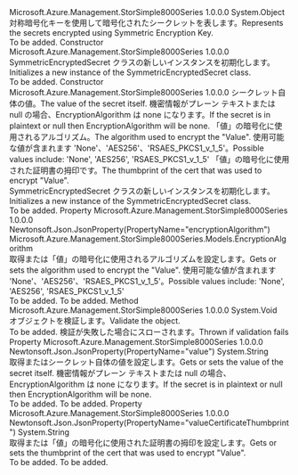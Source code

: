 <Type Name="SymmetricEncryptedSecret" FullName="Microsoft.Azure.Management.StorSimple8000Series.Models.SymmetricEncryptedSecret">
  <TypeSignature Language="C#" Value="public class SymmetricEncryptedSecret" />
  <TypeSignature Language="ILAsm" Value=".class public auto ansi beforefieldinit SymmetricEncryptedSecret extends System.Object" />
  <TypeSignature Language="DocId" Value="T:Microsoft.Azure.Management.StorSimple8000Series.Models.SymmetricEncryptedSecret" />
  <TypeSignature Language="VB.NET" Value="Public Class SymmetricEncryptedSecret" />
  <TypeSignature Language="F#" Value="type SymmetricEncryptedSecret = class" />
  <AssemblyInfo>
    <AssemblyName>Microsoft.Azure.Management.StorSimple8000Series</AssemblyName>
    <AssemblyVersion>1.0.0.0</AssemblyVersion>
  </AssemblyInfo>
  <Base>
    <BaseTypeName>System.Object</BaseTypeName>
  </Base>
  <Interfaces />
  <Docs>
    <summary>
            <span data-ttu-id="c0c47-101">対称暗号化キーを使用して暗号化されたシークレットを表します。</span><span class="sxs-lookup"><span data-stu-id="c0c47-101">Represents the secrets encrypted using Symmetric Encryption Key.</span></span>
            </summary>
    <remarks>To be added.</remarks>
  </Docs>
  <Members>
    <Member MemberName=".ctor">
      <MemberSignature Language="C#" Value="public SymmetricEncryptedSecret ();" />
      <MemberSignature Language="ILAsm" Value=".method public hidebysig specialname rtspecialname instance void .ctor() cil managed" />
      <MemberSignature Language="DocId" Value="M:Microsoft.Azure.Management.StorSimple8000Series.Models.SymmetricEncryptedSecret.#ctor" />
      <MemberSignature Language="VB.NET" Value="Public Sub New ()" />
      <MemberType>Constructor</MemberType>
      <AssemblyInfo>
        <AssemblyName>Microsoft.Azure.Management.StorSimple8000Series</AssemblyName>
        <AssemblyVersion>1.0.0.0</AssemblyVersion>
      </AssemblyInfo>
      <Parameters />
      <Docs>
        <summary>
            <span data-ttu-id="c0c47-102">SymmetricEncryptedSecret クラスの新しいインスタンスを初期化します。</span><span class="sxs-lookup"><span data-stu-id="c0c47-102">Initializes a new instance of the SymmetricEncryptedSecret class.</span></span>
            </summary>
        <remarks>To be added.</remarks>
      </Docs>
    </Member>
    <Member MemberName=".ctor">
      <MemberSignature Language="C#" Value="public SymmetricEncryptedSecret (string value, Microsoft.Azure.Management.StorSimple8000Series.Models.EncryptionAlgorithm encryptionAlgorithm, string valueCertificateThumbprint = null);" />
      <MemberSignature Language="ILAsm" Value=".method public hidebysig specialname rtspecialname instance void .ctor(string value, valuetype Microsoft.Azure.Management.StorSimple8000Series.Models.EncryptionAlgorithm encryptionAlgorithm, string valueCertificateThumbprint) cil managed" />
      <MemberSignature Language="DocId" Value="M:Microsoft.Azure.Management.StorSimple8000Series.Models.SymmetricEncryptedSecret.#ctor(System.String,Microsoft.Azure.Management.StorSimple8000Series.Models.EncryptionAlgorithm,System.String)" />
      <MemberSignature Language="F#" Value="new Microsoft.Azure.Management.StorSimple8000Series.Models.SymmetricEncryptedSecret : string * Microsoft.Azure.Management.StorSimple8000Series.Models.EncryptionAlgorithm * string -&gt; Microsoft.Azure.Management.StorSimple8000Series.Models.SymmetricEncryptedSecret" Usage="new Microsoft.Azure.Management.StorSimple8000Series.Models.SymmetricEncryptedSecret (value, encryptionAlgorithm, valueCertificateThumbprint)" />
      <MemberType>Constructor</MemberType>
      <AssemblyInfo>
        <AssemblyName>Microsoft.Azure.Management.StorSimple8000Series</AssemblyName>
        <AssemblyVersion>1.0.0.0</AssemblyVersion>
      </AssemblyInfo>
      <Parameters>
        <Parameter Name="value" Type="System.String" />
        <Parameter Name="encryptionAlgorithm" Type="Microsoft.Azure.Management.StorSimple8000Series.Models.EncryptionAlgorithm" />
        <Parameter Name="valueCertificateThumbprint" Type="System.String" />
      </Parameters>
      <Docs>
        <param name="value"><span data-ttu-id="c0c47-103">シークレット自体の値。</span><span class="sxs-lookup"><span data-stu-id="c0c47-103">The value of the secret itself.</span></span> <span data-ttu-id="c0c47-104">機密情報がプレーン テキストまたは null の場合、EncryptionAlgorithm は none になります。</span><span class="sxs-lookup"><span data-stu-id="c0c47-104">If the secret is in plaintext or null then EncryptionAlgorithm will be none.</span></span></param>
        <param name="encryptionAlgorithm"><span data-ttu-id="c0c47-105">「値」の暗号化に使用されるアルゴリズム。</span><span class="sxs-lookup"><span data-stu-id="c0c47-105">The algorithm used to encrypt the "Value".</span></span> <span data-ttu-id="c0c47-106">使用可能な値が含まれます 'None'、'AES256'、'RSAES_PKCS1_v_1_5'。</span><span class="sxs-lookup"><span data-stu-id="c0c47-106">Possible values include: 'None', 'AES256', 'RSAES_PKCS1_v_1_5'</span></span></param>
        <param name="valueCertificateThumbprint"><span data-ttu-id="c0c47-107">「値」の暗号化に使用された証明書の拇印です。</span><span class="sxs-lookup"><span data-stu-id="c0c47-107">The thumbprint of the cert that was used to encrypt "Value".</span></span></param>
        <summary>
            <span data-ttu-id="c0c47-108">SymmetricEncryptedSecret クラスの新しいインスタンスを初期化します。</span><span class="sxs-lookup"><span data-stu-id="c0c47-108">Initializes a new instance of the SymmetricEncryptedSecret class.</span></span>
            </summary>
        <remarks>To be added.</remarks>
      </Docs>
    </Member>
    <Member MemberName="EncryptionAlgorithm">
      <MemberSignature Language="C#" Value="public Microsoft.Azure.Management.StorSimple8000Series.Models.EncryptionAlgorithm EncryptionAlgorithm { get; set; }" />
      <MemberSignature Language="ILAsm" Value=".property instance valuetype Microsoft.Azure.Management.StorSimple8000Series.Models.EncryptionAlgorithm EncryptionAlgorithm" />
      <MemberSignature Language="DocId" Value="P:Microsoft.Azure.Management.StorSimple8000Series.Models.SymmetricEncryptedSecret.EncryptionAlgorithm" />
      <MemberSignature Language="VB.NET" Value="Public Property EncryptionAlgorithm As EncryptionAlgorithm" />
      <MemberSignature Language="F#" Value="member this.EncryptionAlgorithm : Microsoft.Azure.Management.StorSimple8000Series.Models.EncryptionAlgorithm with get, set" Usage="Microsoft.Azure.Management.StorSimple8000Series.Models.SymmetricEncryptedSecret.EncryptionAlgorithm" />
      <MemberType>Property</MemberType>
      <AssemblyInfo>
        <AssemblyName>Microsoft.Azure.Management.StorSimple8000Series</AssemblyName>
        <AssemblyVersion>1.0.0.0</AssemblyVersion>
      </AssemblyInfo>
      <Attributes>
        <Attribute>
          <AttributeName>Newtonsoft.Json.JsonProperty(PropertyName="encryptionAlgorithm")</AttributeName>
        </Attribute>
      </Attributes>
      <ReturnValue>
        <ReturnType>Microsoft.Azure.Management.StorSimple8000Series.Models.EncryptionAlgorithm</ReturnType>
      </ReturnValue>
      <Docs>
        <summary>
            <span data-ttu-id="c0c47-109">取得または「値」の暗号化に使用されるアルゴリズムを設定します。</span><span class="sxs-lookup"><span data-stu-id="c0c47-109">Gets or sets the algorithm used to encrypt the "Value".</span></span> <span data-ttu-id="c0c47-110">使用可能な値が含まれます 'None'、'AES256'、'RSAES_PKCS1_v_1_5'。</span><span class="sxs-lookup"><span data-stu-id="c0c47-110">Possible values include: 'None', 'AES256', 'RSAES_PKCS1_v_1_5'</span></span>
            </summary>
        <value>To be added.</value>
        <remarks>To be added.</remarks>
      </Docs>
    </Member>
    <Member MemberName="Validate">
      <MemberSignature Language="C#" Value="public virtual void Validate ();" />
      <MemberSignature Language="ILAsm" Value=".method public hidebysig newslot virtual instance void Validate() cil managed" />
      <MemberSignature Language="DocId" Value="M:Microsoft.Azure.Management.StorSimple8000Series.Models.SymmetricEncryptedSecret.Validate" />
      <MemberSignature Language="VB.NET" Value="Public Overridable Sub Validate ()" />
      <MemberSignature Language="F#" Value="abstract member Validate : unit -&gt; unit&#xA;override this.Validate : unit -&gt; unit" Usage="symmetricEncryptedSecret.Validate " />
      <MemberType>Method</MemberType>
      <AssemblyInfo>
        <AssemblyName>Microsoft.Azure.Management.StorSimple8000Series</AssemblyName>
        <AssemblyVersion>1.0.0.0</AssemblyVersion>
      </AssemblyInfo>
      <ReturnValue>
        <ReturnType>System.Void</ReturnType>
      </ReturnValue>
      <Parameters />
      <Docs>
        <summary>
            <span data-ttu-id="c0c47-111">オブジェクトを検証します。</span><span class="sxs-lookup"><span data-stu-id="c0c47-111">Validate the object.</span></span>
            </summary>
        <remarks>To be added.</remarks>
        <exception cref="T:Microsoft.Rest.ValidationException">
            <span data-ttu-id="c0c47-112">検証が失敗した場合にスローされます。</span><span class="sxs-lookup"><span data-stu-id="c0c47-112">Thrown if validation fails</span></span>
            </exception>
      </Docs>
    </Member>
    <Member MemberName="Value">
      <MemberSignature Language="C#" Value="public string Value { get; set; }" />
      <MemberSignature Language="ILAsm" Value=".property instance string Value" />
      <MemberSignature Language="DocId" Value="P:Microsoft.Azure.Management.StorSimple8000Series.Models.SymmetricEncryptedSecret.Value" />
      <MemberSignature Language="VB.NET" Value="Public Property Value As String" />
      <MemberSignature Language="F#" Value="member this.Value : string with get, set" Usage="Microsoft.Azure.Management.StorSimple8000Series.Models.SymmetricEncryptedSecret.Value" />
      <MemberType>Property</MemberType>
      <AssemblyInfo>
        <AssemblyName>Microsoft.Azure.Management.StorSimple8000Series</AssemblyName>
        <AssemblyVersion>1.0.0.0</AssemblyVersion>
      </AssemblyInfo>
      <Attributes>
        <Attribute>
          <AttributeName>Newtonsoft.Json.JsonProperty(PropertyName="value")</AttributeName>
        </Attribute>
      </Attributes>
      <ReturnValue>
        <ReturnType>System.String</ReturnType>
      </ReturnValue>
      <Docs>
        <summary>
            <span data-ttu-id="c0c47-113">取得またはシークレット自体の値を設定します。</span><span class="sxs-lookup"><span data-stu-id="c0c47-113">Gets or sets the value of the secret itself.</span></span> <span data-ttu-id="c0c47-114">機密情報がプレーン テキストまたは null の場合、EncryptionAlgorithm は none になります。</span><span class="sxs-lookup"><span data-stu-id="c0c47-114">If the secret is in plaintext or null then EncryptionAlgorithm will be none.</span></span>
            </summary>
        <value>To be added.</value>
        <remarks>To be added.</remarks>
      </Docs>
    </Member>
    <Member MemberName="ValueCertificateThumbprint">
      <MemberSignature Language="C#" Value="public string ValueCertificateThumbprint { get; set; }" />
      <MemberSignature Language="ILAsm" Value=".property instance string ValueCertificateThumbprint" />
      <MemberSignature Language="DocId" Value="P:Microsoft.Azure.Management.StorSimple8000Series.Models.SymmetricEncryptedSecret.ValueCertificateThumbprint" />
      <MemberSignature Language="VB.NET" Value="Public Property ValueCertificateThumbprint As String" />
      <MemberSignature Language="F#" Value="member this.ValueCertificateThumbprint : string with get, set" Usage="Microsoft.Azure.Management.StorSimple8000Series.Models.SymmetricEncryptedSecret.ValueCertificateThumbprint" />
      <MemberType>Property</MemberType>
      <AssemblyInfo>
        <AssemblyName>Microsoft.Azure.Management.StorSimple8000Series</AssemblyName>
        <AssemblyVersion>1.0.0.0</AssemblyVersion>
      </AssemblyInfo>
      <Attributes>
        <Attribute>
          <AttributeName>Newtonsoft.Json.JsonProperty(PropertyName="valueCertificateThumbprint")</AttributeName>
        </Attribute>
      </Attributes>
      <ReturnValue>
        <ReturnType>System.String</ReturnType>
      </ReturnValue>
      <Docs>
        <summary>
            <span data-ttu-id="c0c47-115">取得または「値」の暗号化に使用された証明書の拇印を設定します。</span><span class="sxs-lookup"><span data-stu-id="c0c47-115">Gets or sets the thumbprint of the cert that was used to encrypt "Value".</span></span>
            </summary>
        <value>To be added.</value>
        <remarks>To be added.</remarks>
      </Docs>
    </Member>
  </Members>
</Type>